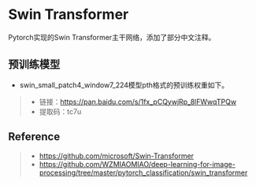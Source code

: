 # Swin Transformer 
Pytorch实现的Swin Transformer主干网络，添加了部分中文注释。

## 预训练模型
+ swin_small_patch4_window7_224模型pth格式的预训练权重如下。<br>
>- 链接：https://pan.baidu.com/s/1fx_pCQywjRp_8lFWwqTPQw
>- 提取码：tc7u

## Reference
>- https://github.com/microsoft/Swin-Transformer
>- https://github.com/WZMIAOMIAO/deep-learning-for-image-processing/tree/master/pytorch_classification/swin_transformer


